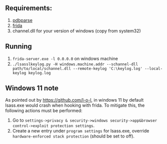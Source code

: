## Requirements:

1. [pdbparse](https://github.com/moyix/pdbparse/)
2. [frida](frida.re)
3. channel.dll for your version of windows (copy from system32)

## Running

1. `frida-server.exe -l 0.0.0.0` on windows machine
2. `./lsasslkeylog.py -H windows.machine.addr --schannel-dll path/to/local/schannel.dll --remote-keylog 'C:\keylog.log' --local-keylog keylog.log`


## Windows 11 note

As pointed out by https://github.com/l-o-l, in windows 11 by default lsass.exe would crash when hooking with frida.
To mitigate this, the following actions must be performed:

1. Go to `settings->privacy & security->windows security->app&browser control->exploit protection settings`.
2. Create a new entry under `program settings` for lsass.exe, override `hardware-enforced stack protection` (should be set to off).
